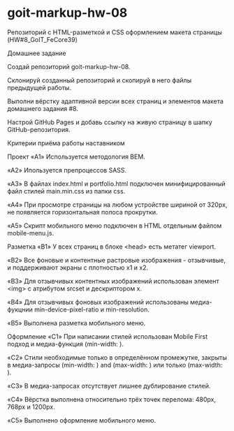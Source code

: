 # goit-markup-hw-08

Репозиторий с HTML-разметкой и CSS оформлением макета страницы
(HW#8_GoIT_FeCore39)

Домашнее задание

Создай репозиторий goit-markup-hw-08.

Склонируй созданный репозиторий и скопируй в него файлы предыдущей работы.

Выполни вёрстку адаптивной версии всех страниц и элементов макета домашнего
задания #8.

Настрой GitHub Pages и добавь ссылку на живую страницу в шапку
GitHub-репозитория.

Критерии приёма работы наставником

Проект «A1» Используется методология BEM.

«A2» Ипользуется препроцессов SASS.

«A3» В файлах index.html и portfolio.html подключен минифицированный файл стилей
main.min.css из папки css.

«A4» При просмотре страницы на любом устройстве шириной от 320px, не появляется
горизонтальная полоса прокрутки.

«A5» Скрипт мобильного меню подключен в HTML отдельным файлом mobile-menu.js.

Разметка «B1» У всех страниц в блоке &lt;head&gt; есть метатег viewport.

«B2» Все фоновые и контентные растровые изображения - отзывчивые, и поддерживают
экраны с плотностью x1 и x2.

«B3» Для отзывчивых контентных изображений использован элемент &lt;img&gt; с
атрибутом srcset и дескриптором x.

«B4» Для отзывчивых фоновых изображений использованы медиа-фукцнии
min-device-pixel-ratio и min-resolution.

«B5» Выполнена разметка мобильного меню.

Оформление «C1» При написании стилей использован Mobile First подход и
медиа-функция (min-width: ).

«C2» Стили необходимые только в определённом промежутке, закрыты в медиа-запросы
(min-width: ) and (max-width: ) или только (max-width: ).

«C3» В медиа-запросах отсутствует лишнее дублирование стилей.

«C4» Вёрстка выполнена относительно трёх точек перелома: 480px, 768px и 1200px.

«C5» Выполнено оформление мобильного меню.
